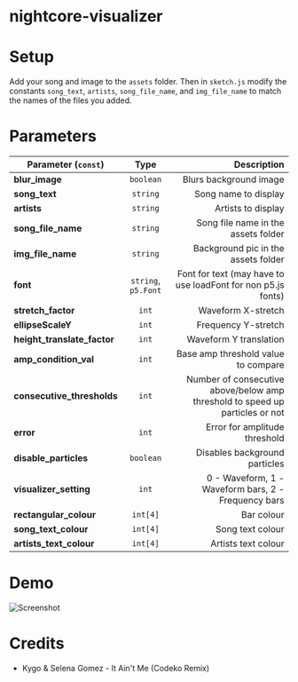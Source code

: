 # nightcore-visualizer

# Setup
Add your song and image to the `assets` folder. Then in `sketch.js` modify the constants `song_text`, `artists`, `song_file_name`, and `img_file_name` to match the names of the files you added.

# Parameters

| Parameter (`const`) | Type | Description |
| ------------- |:-------------:| -----:|
| **blur_image** | `boolean` | Blurs background image |
| **song_text** | `string` | Song name to display |
| **artists** | `string` | Artists to display |
| **song_file_name** | `string` | Song file name in the assets folder |
| **img_file_name** | `string` | Background pic in the assets folder |
| **font** | `string`, `p5.Font` | Font for text (may have to use loadFont for non p5.js fonts) |
| **stretch_factor** | `int` | Waveform X-stretch |
| **ellipseScaleY** | `int` | Frequency Y-stretch |
| **height_translate_factor** | `int` | Waveform Y translation |
| **amp_condition_val** | `int` |  Base amp threshold value to compare |
| **consecutive_thresholds** | `int` |  Number of consecutive above/below amp threshold to speed up particles or not |
| **error** | `int` |  Error for amplitude threshold |
| **disable_particles** | `boolean` | Disables background particles |
| **visualizer_setting** | `int` |  0 - Waveform, 1 - Waveform bars, 2 - Frequency bars |
| **rectangular_colour** | `int[4]` |  Bar colour |
| **song_text_colour** | `int[4]` |  Song text colour |
| **artists_text_colour** | `int[4]` |  Artists text colour |

# Demo
![Screenshot](demo_images/it_aint_me_demo.png)

# Credits
- Kygo & Selena Gomez - It Ain't Me (Codeko Remix)
